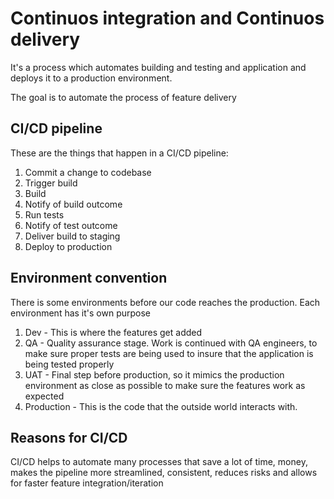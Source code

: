 # Continuos integration and Continuos delivery

It's a process which automates building and testing and application and deploys it to a production environment.

The goal is to automate the process of feature delivery

## CI/CD pipeline

These are the things that happen in a CI/CD pipeline:

1. Commit a change to codebase
2. Trigger build
3. Build
4. Notify of build outcome
5. Run tests
6. Notify of test outcome
7. Deliver build to staging
8. Deploy to production

## Environment convention

There is some environments before our code reaches the production. Each environment has it's own purpose

1. Dev - This is where the features get added
2. QA - Quality assurance stage. Work is continued with QA engineers, to make sure proper tests are being used to insure that the application is being tested properly
3. UAT - Final step before production, so it mimics the production environment as close as possible to make sure the features work as expected
4. Production - This is the code that the outside world interacts with.

## Reasons for CI/CD

CI/CD helps to automate many processes that save a lot of time, money, makes the pipeline more streamlined, consistent, reduces risks and allows for faster feature integration/iteration
